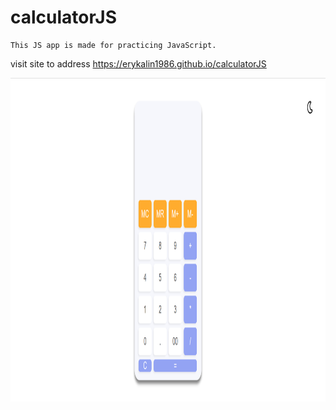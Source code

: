 # calculatorJS
```
This JS app is made for practicing JavaScript.
```
visit site to address https://erykalin1986.github.io/calculatorJS

<img src="https://github.com/Erykalin1986/calculatorJS/raw/master/image/app.png" alt="App" height="518">
